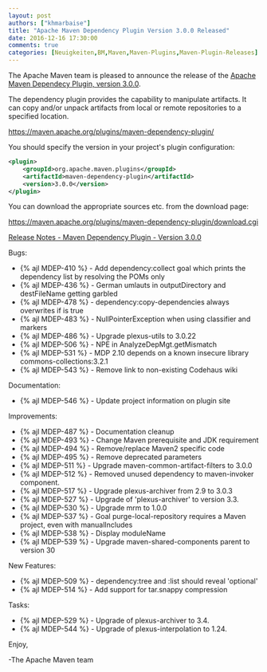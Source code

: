 ```yaml
---
layout: post
authors: ["khmarbaise"]
title: "Apache Maven Dependency Plugin Version 3.0.0 Released"
date: 2016-12-16 17:30:00
comments: true
categories: [Neuigkeiten,BM,Maven,Maven-Plugins,Maven-Plugin-Releases]
---
```

The Apache Maven team is pleased to announce the release of the 
[Apache Maven Dependecy Plugin, version 3.0.0](https://maven.apache.org/plugins/maven-dependency-plugin/).

The dependency plugin provides the capability to manipulate artifacts. It
can copy and/or unpack artifacts from local or remote repositories to a
specified location.

https://maven.apache.org/plugins/maven-dependency-plugin/

You should specify the version in your project's plugin configuration:

``` xml
<plugin>
    <groupId>org.apache.maven.plugins</groupId>
    <artifactId>maven-dependency-plugin</artifactId>
    <version>3.0.0</version>
</plugin>
``` 

You can download the appropriate sources etc. from the download page:

https://maven.apache.org/plugins/maven-dependency-plugin/download.cgi


<!-- more -->

[Release Notes - Maven Dependency Plugin - Version 3.0.0](https://issues.apache.org/jira/secure/ReleaseNote.jspa?projectId=12317227&version=12330458)

Bugs:

 * {% ajl MDEP-410 %} - Add dependency:collect goal which prints the dependency list by resolving the POMs only
 * {% ajl MDEP-436 %} - German umlauts in outputDirectory and destFileName getting garbled
 * {% ajl MDEP-478 %} - dependency:copy-dependencies always overwrites if <prependGroupId> is true
 * {% ajl MDEP-483 %} - NullPointerException when using classifier and markers
 * {% ajl MDEP-486 %} - Upgrade plexus-utils to 3.0.22
 * {% ajl MDEP-506 %} - NPE in AnalyzeDepMgt.getMismatch
 * {% ajl MDEP-531 %} - MDP 2.10 depends on a known insecure library commons-collections:3.2.1
 * {% ajl MDEP-543 %} - Remove link to non-existing Codehaus wiki

Documentation:

 * {% ajl MDEP-546 %} - Update project information on plugin site

Improvements:

 * {% ajl MDEP-487 %} - Documentation cleanup
 * {% ajl MDEP-493 %} - Change Maven prerequisite and JDK requirement
 * {% ajl MDEP-494 %} - Remove/replace Maven2 specific code
 * {% ajl MDEP-495 %} - Remove deprecated parameters
 * {% ajl MDEP-511 %} - Upgrade maven-common-artifact-filters to 3.0.0
 * {% ajl MDEP-512 %} - Removed unused dependency to maven-invoker component.
 * {% ajl MDEP-517 %} - Upgrade plexus-archiver from 2.9 to 3.0.3
 * {% ajl MDEP-527 %} - Upgrade of 'plexus-archiver' to version 3.3.
 * {% ajl MDEP-530 %} - Upgrade mrm to 1.0.0
 * {% ajl MDEP-537 %} - Goal purge-local-repository requires a Maven project, even with manualIncludes
 * {% ajl MDEP-538 %} - Display moduleName
 * {% ajl MDEP-539 %} - Upgrade maven-shared-components parent to version 30

New Features:

 * {% ajl MDEP-509 %} - dependency:tree and :list should reveal 'optional'
 * {% ajl MDEP-514 %} - Add support for tar.snappy compression

Tasks:

 * {% ajl MDEP-529 %} - Upgrade of plexus-archiver to 3.4.
 * {% ajl MDEP-544 %} - Upgrade of plexus-interpolation to 1.24.

Enjoy,

-The Apache Maven team
